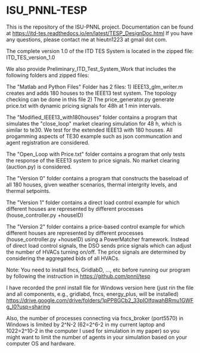 # ISU_PNNL-TESP
This is the repository of the ISU-PNNL project. Documentation can be found at https://itd-tes.readthedocs.io/en/latest/TESP_DesignDoc.html
If you have any questions, please contact me at hieutn1223 at gmail dot com.

The complete version 1.0 of the ITD TES System is located in the zipped file: ITD_TES_version_1.0

We also provide Preliminary_ITD_Test_System_Work that includes the following folders and zipped files:

The "Matlab and Python Files" Folder has 2 files:
      1) IEEE13_glm_writer.m creates and adds 180 houses to the IEEE13 test system. The topology checking can be done in this file
      2) The price_generator.py generate price.txt with dynamic pricing signals for 48h at 1 min intervals.
      
The "Modified_IEEE13_with180houses" folder contains a program that simulates the "close_loop" market clearing simulation for 48 h, 
which is similar to te30. We test for the extended IEEE13 with 180 houses. All progamming aspects of TE30 example such as json communcation and agent registration are considered. 

The "Open_Loop with Price.txt" folder contains a program that only tests the response of the IEEE13 system to price signals. 
No market clearing (auction.py) is considered.

The "Version 0" folder contains a program that constructs the baseload of all 180 houses, given weather scenarios, thermal intergrity levels, and thermal setpoints.

The "Version 1" folder contains a direct load control example for which different houses are represented by different processes (house_controller.py +houseID)

The "Version 2" folder contains a price-based control example for which different houses are represented by different processes (house_controller.py +houseID) using a PowerMatcher framework. Instead of direct load control signals, the DSO sends price signals which can adjust the number of HVACs turning on/off. The price signals are determined by considering the aggregated bids of all HVACs.

Note: You need to install fncs, GridlabD, ..., etc before running our program by following the instruction in https://github.com/pnnl/tesp

I have recorded the pnnl install file for Windows version here (just rin the file and all components, e.g., gridlabd, fncs, energy_plus, will be installed)
https://drive.google.com/drive/folders/1pPP8GCb2_33pIOIfqwahBRmu1GWFg_I0?usp=sharing

Also, the number of processes connecting via fncs_broker (port5570) in Windows is limited by 2^N-2 (62=2^6-2 in my current laptop and 1022=2^10-2 in the computer I used for simulation in my paper) so you might want to limit the number of agents in your simulation based on your computer OS and hardware. 
